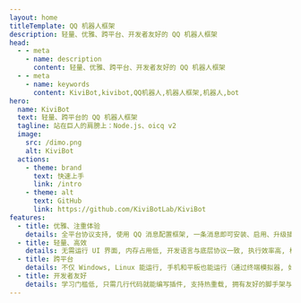 ```yaml
---
layout: home
titleTemplate: QQ 机器人框架
description: 轻量、优雅、跨平台、开发者友好的 QQ 机器人框架
head:
  - - meta
    - name: description
      content: 轻量、优雅、跨平台、开发者友好的 QQ 机器人框架
  - - meta
    - name: keywords
      content: KiviBot,kivibot,QQ机器人,机器人框架,机器人,bot
hero:
  name: KiviBot
  text: 轻量、跨平台的 QQ 机器人框架
  tagline: 站在巨人的肩膀上：Node.js、oicq v2
  image:
    src: /dimo.png
    alt: KiviBot
  actions:
    - theme: brand
      text: 快速上手
      link: /intro
    - theme: alt
      text: GitHub
      link: https://github.com/KiviBotLab/KiviBot
features:
  - title: 优雅、注重体验
    details: 全平台协议支持, 使用 QQ 消息配置框架, 一条消息即可安装、启用、升级插件, 极致的用户体验
  - title: 轻量、高效
    details: 无需运行 UI 界面, 内存占用低, 开发语言与底层协议一致, 执行效率高, 框架依赖少
  - title: 跨平台
    details: 不仅 Windows, Linux 能运行, 手机和平板也能运行（通过终端模拟器, 如 Termux 等）
  - title: 开发者友好
    details: 学习门槛低, 只需几行代码就能编写插件, 支持热重载, 拥有友好的脚手架与完备的 TS 类型定义
---
```


